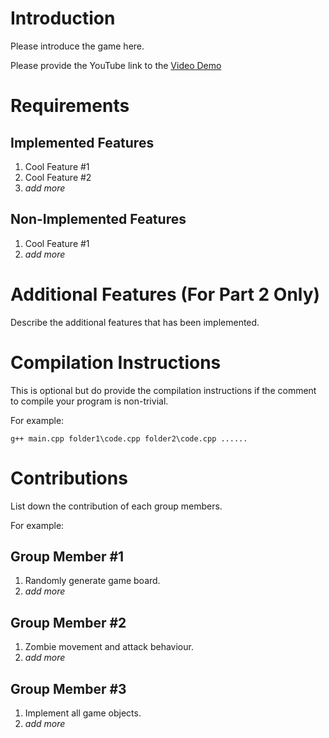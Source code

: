 # Introduction

Please introduce the game here.

Please provide the YouTube link to the [Video Demo](https://youtube.com)  

# Requirements

## Implemented Features

1. Cool Feature #1
2. Cool Feature #2
3. *add more*

## Non-Implemented Features

1. Cool Feature #1
2. *add more*

# Additional Features (For Part 2 Only)

Describe the additional features that has been implemented.

# Compilation Instructions

This is optional but do provide the compilation instructions if the comment to compile your program is non-trivial.

For example:

```
g++ main.cpp folder1\code.cpp folder2\code.cpp ......
```

# Contributions

List down the contribution of each group members.

For example:

## Group Member #1

1. Randomly generate game board.
2. *add more*

## Group Member #2

1. Zombie movement and attack behaviour.
2. *add more*

## Group Member #3

1. Implement all game objects.
2. *add more*